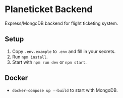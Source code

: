 # Planeticket Backend

Express/MongoDB backend for flight ticketing system.

## Setup

1. Copy `.env.example` to `.env` and fill in your secrets.
2. Run `npm install`.
3. Start with `npm run dev` or `npm start`.

## Docker

- `docker-compose up --build` to start with MongoDB.
